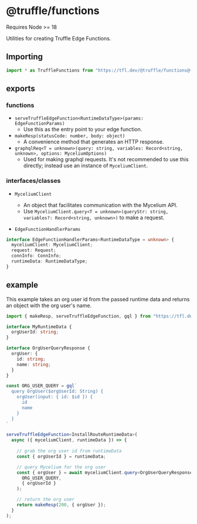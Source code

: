 # @truffle/functions

Requires Node >= 18

Utilities for creating Truffle Edge Functions.

## Importing

```typescript
import * as TruffleFunctions from "https://tfl.dev/@truffle/functions@~0.0.4/mod.ts";
```

## exports

### functions

- `serveTruffleEdgeFunction<RuntimeDataType>(params: EdgeFunctionParams)`
  - Use this as the entry point to your edge function.
- `makeResp(statusCode: number, body: object)`
  - A convenience method that generates an HTTP response.
- `graphqlReq<T = unknown>(query: string, variables: Record<string, unknown>, options: MyceliumOptions)`
  - Used for making graphql requests. It's not recommended to use this directly; instead use an instance of `MyceliumClient`.

### interfaces/classes

- `MyceliumClient`
  - An object that facilitates communication with the Mycelium API.
  - Use `MyceliumClient.query<T = unknown>(queryStr: string, variables?: Record<string, unknown>)` to make a request.

- `EdgeFunctionHandlerParams`
```typescript
interface EdgeFunctionHandlerParams<RuntimeDataType = unknown> {
  myceliumClient: MyceliumClient;
  request: Request;
  connInfo: ConnInfo;
  runtimeData: RuntimeDataType;
}
```

## example

This example takes an org user id from the passed runtime data and returns an object with the org user's name.

```typescript
import { makeResp, serveTruffleEdgeFunction, gql } from "https://tfl.dev/@truffle/functions@~0.0.4/mod.ts";

interface MyRuntimeData {
  orgUserId: string;
}

interface OrgUserQueryResponse {
  orgUser: {
    id: string;
    name: string;
  }
}

const ORG_USER_QUERY = gql`
  query OrgUser($orgUserId: String) {
    orgUser(input: { id: $id }) {
      id
      name
    }
  }
`

serveTruffleEdgeFunction<InstallRouteRuntimeData>(
  async ({ myceliumClient, runtimeData }) => {
    
    // grab the org user id from runtimeData
    const { orgUserId } = runtimeData;

    // query Mycelium for the org user
    const { orgUser } = await myceliumClient.query<OrgUserQueryResponse>(
      ORG_USER_QUERY,
      { orgUserId }
    );

    // return the org user
    return makeResp(200, { orgUser });
  }
);
```